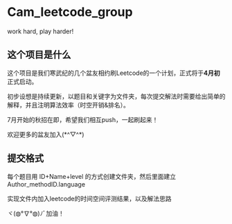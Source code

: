 # Cam_leetcode_group
work hard, play harder!

## 这个项目是什么

这个项目是我们寒武纪的几个盆友相约刷Leetcode的一个计划，正式将于**4月初**正式启动。

初步设想是持续更新，以题目和关键字为文件夹，每次提交解法时需要给出简单的解释，并且注明算法效率（时空开销&排名）。

7月开始的秋招在即，希望我们相互push，一起刷起来！

欢迎更多的盆友加入(\*^▽^\*)

## 提交格式

每个题目用 ID+Name+level 的方式创建文件夹，然后里面建立  Author_methodID.language

实现文件内加入leetcode的时间空间评测结果，以及解法思路

ヾ(◍°∇°◍)ﾉﾞ加油！

